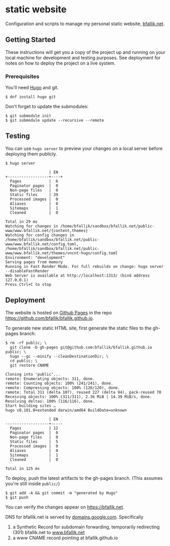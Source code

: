 # static website

Configuration and scripts to manage my personal static website,
[bfallik.net](https://bfallik.net).

## Getting Started

These instructions will get you a copy of the project up and running on
your local machine for development and testing purposes. See deployment
for notes on how to deploy the project on a live system.

### Prerequisites

You'll need [Hugo](https://gohugo.io) and git.

```
$ dnf install hugo git
```

Don't forget to update the submodules:

```
$ git submodule init
$ git submodule update --recursive --remote
```

## Testing

You can use `hugo server` to preview your changes on a local server
before deploying them publicly.

```
$ hugo server

                   | EN
+------------------+----+
  Pages            |  6
  Paginator pages  |  0
  Non-page files   |  0
  Static files     | 39
  Processed images |  0
  Aliases          |  0
  Sitemaps         |  1
  Cleaned          |  0

Total in 29 ms
Watching for changes in /home/bfallik/sandbox/bfallik.net/public-www/www.bfallik.net/{content,themes}
Watching for config changes in /home/bfallik/sandbox/bfallik.net/public-www/www.bfallik.net/config.toml, /home/bfallik/sandbox/bfallik.net/public-www/www.bfallik.net/themes/vncnt-hugo/config.toml
Environment: "development"
Serving pages from memory
Running in Fast Render Mode. For full rebuilds on change: hugo server --disableFastRender
Web Server is available at http://localhost:1313/ (bind address 127.0.0.1)
Press Ctrl+C to stop
```

## Deployment

The website is hosted on [Github Pages](https://pages.github.com/) in the repo https://github.com/bfallik/bfallik.github.io.

To generate new static HTML site, first generate the static files to the gh-pages branch:

```
$ rm -rf public; \
  git clone -b gh-pages git@github.com:bfallik/bfallik.github.io public; \
  hugo --gc --minify --cleanDestinationDir; \
  cd public; \
  git restore CNAME

Cloning into 'public'...
remote: Enumerating objects: 311, done.
remote: Counting objects: 100% (241/241), done.
remote: Compressing objects: 100% (120/120), done.
remote: Total 311 (delta 107), reused 227 (delta 94), pack-reused 70
Receiving objects: 100% (311/311), 2.36 MiB | 14.39 MiB/s, done.
Resolving deltas: 100% (116/116), done.
Start building sites …
hugo v0.101.0+extended darwin/amd64 BuildDate=unknown

                   | EN
-------------------+-----
  Pages            | 12
  Paginator pages  |  0
  Non-page files   |  0
  Static files     |  5
  Processed images |  0
  Aliases          |  0
  Sitemaps         |  1
  Cleaned          |  0

Total in 125 ms
```

To deploy, push the latest artifacts to the gh-pages branch. (This assumes you're still inside `public/`)

```
$ git add -A && git commit -m "generated by Hugo"
$ git push
```

You can verify the changes appear on https://bfallik.net.

DNS for bfallik.net is served by [domains.google.com](https://domains.google.com). Specifically
1. a Synthetic Record for subdomain forwarding, temporarily redirecting (301) bfallik.net to www.bfallik.net
2. a www CNAME record pointing at bfallik.github.io
